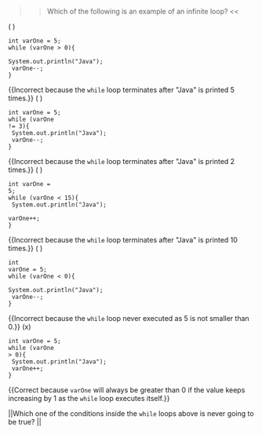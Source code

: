 >>Which of the following is an example of an infinite loop? <<

( ) <pre><code>int varOne = 5;<br/>while (varOne &gt; 0){<br/>  System.out.println("Java");<br/>  varOne--;<br/>} </code></pre> {{Incorrect because the <code>while</code> loop terminates after "Java" is printed 5 times.}}
( ) <pre><code>int varOne = 5;<br/>while (varOne != 3){<br/>  System.out.println("Java");<br/>  varOne--;<br/>} </code></pre> {{Incorrect because the <code>while</code> loop terminates after "Java" is printed 2 times.}}
( ) <pre><code>int varOne = 5;<br/>while (varOne &lt; 15){<br/>  System.out.println("Java");<br/>  varOne++;<br/>} </code></pre> {{Incorrect because the <code>while</code> loop terminates after "Java" is printed 10 times.}}
( ) <pre><code>int varOne = 5;<br/>while (varOne &lt; 0){<br/>  System.out.println("Java");<br/>  varOne--;<br/>} </code></pre> {{Incorrect because the <code>while</code> loop never executed as 5 is not smaller than 0.}}
(x) <pre><code>int varOne = 5;<br/>while (varOne &gt; 0){<br/>  System.out.println("Java");<br/>  varOne++;<br/>} </code></pre> {{Correct because <code>varOne</code> will always be greater than 0 if the value keeps increasing by 1 as the <code>while</code> loop executes itself.}}

||Which one of the conditions inside the <code>while</code> loops above is never going to be true? ||